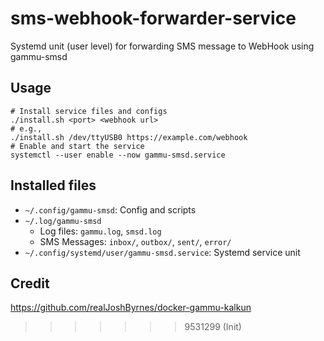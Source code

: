 # sms-webhook-forwarder-service

Systemd unit (user level) for forwarding SMS message to WebHook using gammu-smsd

## Usage

```shell
# Install service files and configs
./install.sh <port> <webhook url>
# e.g.,
./install.sh /dev/ttyUSB0 https://example.com/webhook
# Enable and start the service
systemctl --user enable --now gammu-smsd.service
```

## Installed files

- `~/.config/gammu-smsd`: Config and scripts
- `~/.log/gammu-smsd`
  - Log files: `gammu.log`, `smsd.log`
  - SMS Messages: `inbox/`, `outbox/`, `sent/`, `error/`
- `~/.config/systemd/user/gammu-smsd.service`: Systemd service unit

## Credit

https://github.com/realJoshByrnes/docker-gammu-kalkun
>>>>>>> 9531299 (Init)
